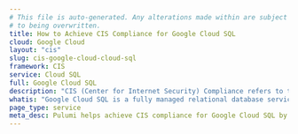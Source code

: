```yaml
---
# This file is auto-generated. Any alterations made within are subject
# to being overwritten.
title: How to Achieve CIS Compliance for Google Cloud SQL
cloud: Google Cloud
layout: "cis"
slug: cis-google-cloud-cloud-sql
framework: CIS
service: Cloud SQL
full: Google Cloud SQL
description: "CIS (Center for Internet Security) Compliance refers to the adherence to security best practices outlined by the CIS, a nonprofit organization that develops globally recognized security standards. These best practices are known as CIS Controls and CIS Benchmarks, which provide guidelines for securing various technologies and systems, including operating systems, cloud services, network devices, and software."
whatis: "Google Cloud SQL is a fully managed relational database service that offers MySQL, PostgreSQL, and SQL Server instances. It provides high performance, scalability, and availability without the need for infrastructure management. Cloud SQL automates backups, replication, patches, and updates while ensuring data encryption and network security. With features like automatic storage increases, point-in-time recovery, and seamless integration with other Google Cloud services, Cloud SQL enables developers to focus on application development rather than database administration."
page_type: service
meta_desc: Pulumi helps achieve CIS compliance for Google Cloud SQL by enforcing security, cost, and compliance requirements. Speak with an expert to get started.
---
```


